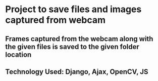# Project to save files and images captured from webcam

## Frames captured from the webcam  along with the given files is saved to the given folder location

## Technology Used: Django, Ajax, OpenCV, JS